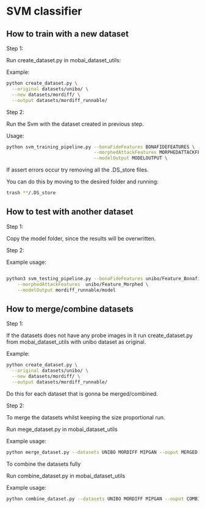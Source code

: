 
# SVM classifier
## How to train with a new dataset 
Step 1: 

Run create_dataset.py in mobai_dataset_utils:


Example:
```bash
python create_dataset.py \
  --original datasets/unibo/ \
  --new datasets/mordiff/ \
  --output datasets/mordiff_runnable/

```

Step 2:

Run the Svm with the dataset created in previous step. 

Usage:
```bash
python svm_training_pipeline.py --bonaFideFeatures BONAFIDEFEATURES \
                                --morphedAttackFeatures MORPHEDATTACKFEATURES \
                                --modelOutput MODELOUTPUT \
```




If assert errors occur try removing all the .DS_store files.

You can do this by moving to the desired folder and running:
```bash
trash **/.DS_store
```


## How to test with another dataset 

Step 1: 

Copy the model folder, since the results will be overwritten.

Step 2:

Example usage:
```bash

python3 svm_testing_pipeline.py --bonaFideFeatures unibo/Feature_Bonafide \
	--morphedAttackFeatures  unibo/Feature_Morphed \
	--modelOutput mordiff_runnable/model
```


## How to merge/combine datasets

<!-- These instructions are for merging 2 or more datasets, whilst keeping the size -->
<!-- proportional.  -->

Step 1:

If the datasets does not have any probe images in it run create_dataset.py 
from mobai_dataset_utils with unibo dataset as original.

Example:
```bash
python create_dataset.py \
  --original datasets/unibo/ \
  --new datasets/mordiff/ \
  --output datasets/mordiff_runnable/

```

Do this for each dataset that is gonna be merged/combined.


Step 2:


To merge the datasets whilst keeping the size proportional run. 

Run mege_dataset.py in mobai_dataset_utils


Example usage: 
```bash
python merge_dataset.py --datasets UNIBO MORDIFF MIPGAN --ouput MERGED
```

To combine the datasets fully 

Run combine_dataset.py in mobai_dataset_utils

Example usage:

```bash
python combine_dataset.py --datasets UNIBO MORDIFF MIPGAN --ouput COMBINED
```





